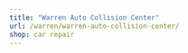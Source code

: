 ```yaml
---
title: "Warren Auto Collision Center"
url: /warren/warren-auto-collision-center/
shop: car repair
---
```


